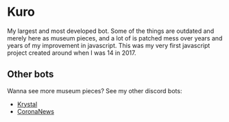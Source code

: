 # Kuro
My largest and most developed bot. Some of the things are outdated and merely here as museum pieces, and a lot of is patched mess over years and years of my improvement in javascript. This was my very first javascript project created around when I was 14 in 2017.

## Other bots
Wanna see more museum pieces? See my other discord bots:
- [Krystal](https://github.com/Amelixx/Krystal)
- [CoronaNews](https://github.com/Amelixx/Corona-News-Bot)